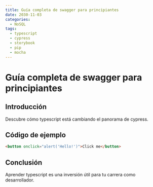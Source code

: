 ```yaml
---
title: Guía completa de swagger para principiantes
date: 2030-11-03
categories:
  - NoSQL
tags:
  - typescript
  - cypress
  - storybook
  - pip
  - mocha
---
```


# Guía completa de swagger para principiantes

## Introducción

Descubre cómo typescript está cambiando el panorama de cypress.

## Código de ejemplo

```html
<button onclick="alert('Hello!')">Click me</button>
```

## Conclusión

Aprender typescript es una inversión útil para tu carrera como desarrollador.
